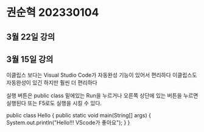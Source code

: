 # 권순혁 202330104

## 3월 22일 강의


## 3월 15일 강의

이클립스 보다는 Visual Studio Code가
자동완성 기능이 있어서 편리하다
이클립스도 자동완성이 있긴 하지만 훨씬 더 편리하다

실행 버튼은 public class 밑에있는
Run을 누르거나 오른쪽 상단에 있는 버튼을 누르면 실행된다
또는 F5로도 실행을 시킬 수 있다.

public class Hello {
    public static void main(String[] args) {
        System.out.println("Hello!!! VScode가 좋아요");
    }
}
